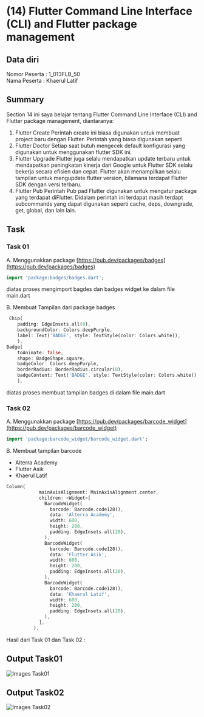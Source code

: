 # (14) Flutter Command Line Interface (CLI) and Flutter package management
## Data diri 
Nomor Peserta : 1_013FLB_50  <br />
Nama Peserta : Khaerul Latif

## Summary 
Section 14 ini saya belajar tentang Flutter Command Line Interface (CLI) and Flutter package management, diantaranya:
1. Flutter Create
Perintah create ini biasa digunakan untuk membuat project baru dengan Flutter. Perintah yang biasa digunakan seperti <br />
2. Flutter Doctor
Setiap saat butuh mengecek default konfigurasi yang digunakan untuk menggunakan flutter SDK ini. <br />
3. Flutter Upgrade
Flutter juga selalu mendapatkan update terbaru untuk mendapatkan peningkatan kinerja dari Google untuk Flutter SDK selalu bekerja secara efisien dan cepat. Flutter akan menampilkan selalu tampilan untuk mengupdate flutter version, bilamana terdapat Flutter SDK dengan versi terbaru. <br />
4. Flutter Pub
Perintah Pub pad Flutter digunakan untuk mengatur package yang terdapat diFlutter. Didalam perintah ini terdapat masih terdapt subcommands yang dapat digunakan seperti cache, deps, downgrade, get, global, dan lain lain. <br />

## Task
### Task 01
A. Menggunakkan package [https://pub.dev/packages/badges](https://pub.dev/packages/badges)
```dart
import 'package:badges/badges.dart';
```
diatas proses mengimport bagdes dan badges widget ke dalam file main.dart


B. Membuat Tampilan dari package badges
```dart
 Chip(
	padding: EdgeInsets.all(0),
	backgroundColor: Colors.deepPurple,
	label: Text('BADGE', style: TextStyle(color: Colors.white)),
	),
Badge(
	toAnimate: false,
	shape: BadgeShape.square,
	badgeColor: Colors.deepPurple,
	borderRadius: BorderRadius.circular(8),
	badgeContent: Text('BADGE', style: TextStyle(color: Colors.white)),
	),
```
diatas proses membuat tampilan badges di dalam file main.dart

### Task 02
A. Menggunakkan package [https://pub.dev/packages/barcode_widget](https://pub.dev/packages/barcode_widget)
```dart
import 'package:barcode_widget/barcode_widget.dart';
```
B. Membuat tampilan barcode
- Alterra Academy
- Flutter Asik
- Khaerul Latif
```dart
Column(
            mainAxisAlignment: MainAxisAlignment.center,
            children: <Widget>[
              BarcodeWidget(
                barcode: Barcode.code128(),
                data: 'Alterra Academy',
                width: 600,
                height: 200,
                padding: EdgeInsets.all(20),
              ),
              BarcodeWidget(
                barcode: Barcode.code128(),
                data: 'Flutter Asik',
                width: 600,
                height: 200,
                padding: EdgeInsets.all(20),
              ),
              BarcodeWidget(
                barcode: Barcode.code128(),
                data: 'Khaerul Latif',
                width: 600,
                height: 200,
                padding: EdgeInsets.all(20),
              ),
            ],
          ),
```
Hasil dari Task 01 dan Task 02 : 
## Output Task01
![Images Task01](screenshoot/task01.png)

## Output Task02
![Images Task02](screenshoot/task02.png)